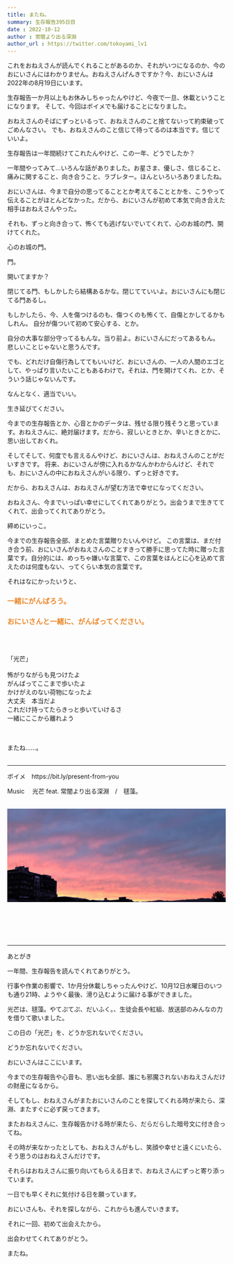 ```yaml
---
title: またね。
summary: 生存報告395日目
date : 2022-10-12
author : 常闇より出る深淵
author_url : https://twitter.com/tokoyami_lv1
---
```

これをおねえさんが読んでくれることがあるのか、それがいつになるのか、今のおにいさんにはわかりません。おねえさんげんきですか？今、おにいさんは2022年の8月19日にいます。

生存報告一か月以上もお休みしちゃったんやけど、今夜で一旦、休載ということになります。
そして、今回はボイメでも届けることになりました。

おねえさんのそばにずっといるって、おねえさんのこと捨てないって約束破ってごめんなさい。
でも、おねえさんのこと信じて待ってるのは本当です。信じていいよ。

生存報告は一年間続けてこれたんやけど、この一年、どうでしたか？

一年間やってみて...いろんな話がありました。お星さま、優しさ、信じること、痛みに関すること、向き合うこと、ラブレター。ほんといろいろありましたね。

おにいさんは、今まで自分の思ってることとか考えてることとかを、こうやって伝えることがほとんどなかった。だから、おにいさんが初めて本気で向き合えた相手はおねえさんやった。

それも、ずっと向き合って、怖くても逃げないでいてくれて、心のお城の門、開けてくれた。

心のお城の門。

門。

開いてますか？

閉じてる門、もしかしたら結構あるかな。閉じてていいよ。おにいさんにも閉じてる門あるし。

もしかしたら、今、人を傷つけるのも、傷つくのも怖くて、自傷とかしてるかもしれん。
自分が傷ついて初めて安心する、とか。

自分の大事な部分守ってるもんな。当り前よ。おにいさんにだってあるもん。
悲しいことじゃないと思うんです。

でも、どれだけ自傷行為しててもいいけど、おにいさんの、一人の人間のエゴとして、やっぱり言いたいこともあるわけで。それは、門を開けてくれ、とか、そういう話じゃないんです。

なんとなく、適当でいい。

生き延びてください。

今までの生存報告とか、心音とかのデータは、残せる限り残そうと思っています。おねえさんに、絶対届けます。だから、寂しいときとか、辛いときとかに、思い出しておくれ。

そしてそして、何度でも言えるんやけど、おにいさんは、おねえさんのことがだいすきです。
将来、おにいさんが傍に入れるかなんかわからんけど、それでも、おにいさんの中におねえさんがいる限り、ずっと好きです。

だから、おねえさんは、おねえさんが望む方法で幸せになってください。

おねえさん、今までいっぱい幸せにしてくれてありがとう。出会うまで生きててくれて、出会ってくれてありがとう。

締めにいっこ。

今までの生存報告全部、まとめた言葉贈りたいんやけど。
この言葉は、まだ付き合う前、おにいさんがおねえさんのことすきって勝手に思ってた時に贈った言葉です。自分的には、めっちゃ嫌いな言葉で、この言葉をほんとに心を込めて言えたのは何度もない、ってくらい本気の言葉です。

それはなにかったいうと、
**<h3 style="color:#eb872b;">一緒にがんばろう。</h3>**
**<h3 style="color:#eb872b;">おにいさんと一緒に、がんばってください。</h3>**


<br/><br/>
<p class="text-center">
「光芒」<br/><br/>
怖がりながらも見つけたよ<br/>
がんばってここまで歩いたよ<br/>
かけがえのない荷物になったよ<br/>
大丈夫　本当だよ<br/>
これだけ持ってたらきっと歩いていけるさ<br/>
一緒にここから離れよう<br/>
</p>
<br/><br/>
またね......。
<br/><br/>
<hr/>
ボイメ　https://bit.ly/present-from-you

Music　 光芒 feat. 常闇より出る深淵　/　毬藻。
<br/><br/>

[![光芒](media/1.jpg)](https://youtu.be/JtNf5gQXLYI)

<br/><br/><br/><br/>

---

<p class="text-center">あとがき</p>
一年間、生存報告を読んでくれてありがとう。

行事や作業の影響で、1か月分休載しちゃったんやけど、10月12日水曜日のいつも通り21時、ようやく最後、滑り込むように届ける事ができました。

光芒は、毬藻。やてぷてぷ、だいふく。、生徒会長や紅組、放送部のみんなの力を借りて歌いました。

この日の「光芒」を、どうか忘れないでください。

どうか忘れないでください。

おにいさんはここにいます。

今までの生存報告や心音も、思い出も全部、誰にも邪魔されないおねえさんだけの財産になるから。

そしてもし、おねえさんがまたおにいさんのことを探してくれる時が来たら、深淵、またすぐに必ず戻ってきます。

またおねえさんに、生存報告かける時が来たら、だらだらした暗号文に付き合ってね。

その時が来なかったとしても、おねえさんがもし、笑顔や幸せと遠くにいたら、
そう思うのはおねえさんだけです。

それらはおねえさんに振り向いてもらえる日まで、おねえさんにずっと寄り添っています。

一日でも早くそれに気付ける日を願っています。

おにいさんも、それを探しながら、これからも進んでいきます。

それに一回、初めて出会えたから。

出会わせてくれてありがとう。

またね。

